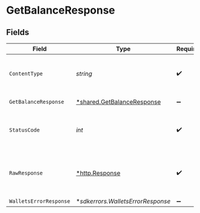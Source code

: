 # GetBalanceResponse


## Fields

| Field                                                                          | Type                                                                           | Required                                                                       | Description                                                                    |
| ------------------------------------------------------------------------------ | ------------------------------------------------------------------------------ | ------------------------------------------------------------------------------ | ------------------------------------------------------------------------------ |
| `ContentType`                                                                  | *string*                                                                       | :heavy_check_mark:                                                             | HTTP response content type for this operation                                  |
| `GetBalanceResponse`                                                           | [*shared.GetBalanceResponse](../../../pkg/models/shared/getbalanceresponse.md) | :heavy_minus_sign:                                                             | Balance summary                                                                |
| `StatusCode`                                                                   | *int*                                                                          | :heavy_check_mark:                                                             | HTTP response status code for this operation                                   |
| `RawResponse`                                                                  | [*http.Response](https://pkg.go.dev/net/http#Response)                         | :heavy_check_mark:                                                             | Raw HTTP response; suitable for custom response parsing                        |
| `WalletsErrorResponse`                                                         | **sdkerrors.WalletsErrorResponse*                                              | :heavy_minus_sign:                                                             | Error                                                                          |
